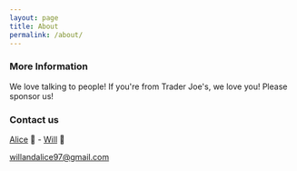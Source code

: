 ```yaml
---
layout: page
title: About
permalink: /about/
---
```



### More Information

We love talking to people! If you're from Trader Joe's, we love you! Please sponsor us!

### Contact us

[Alice](https://aliceetan.github.io/) :octopus: - [Will](https://will-hodge.github.io/) :blowfish:

[willandalice97@gmail.com](mailto:willandalice97@gmail.com)

